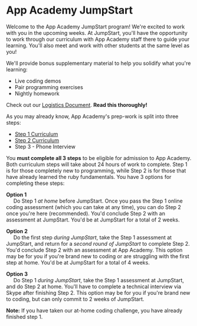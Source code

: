 # App Academy JumpStart

Welcome to the App Academy JumpStart program! We're excited to work with you in the upcoming weeks. At JumpStart, you'll have the opportunity to work through our curriculum with App Academy staff there to guide your learning. You'll also meet and work with other students at the same level as you!

We'll provide bonus supplementary material to help you solidify what you're learning:
  * Live coding demos
  * Pair programming exercises
  * Nightly homework

Check out our [Logistics Document][logistics]. **Read this thoroughly!**

As you may already know, App Academy's prep-work is split into three steps:
  * [Step 1 Curriculum][step-1]
  * [Step 2 Curriculum][step-2]
  * Step 3 - Phone Interview

You **must complete all 3 steps** to be eligible for admission to App Academy. Both curriculum steps will take about 24 hours of work to complete. Step 1 is for those completely new to programming, while Step 2 is for those that have already learned the ruby fundamentals. You have 3 options for completing these steps:

  **Option 1**
  <br />
  &nbsp;&nbsp;&nbsp;&nbsp;
  Do Step 1 *at home* before JumpStart. Once you pass the Step 1 online coding assessment (which you can take at any time), you can do Step 2 once you're here (recommended). You'd conclude Step 2 with an assessment at JumpStart. You'd be at JumpStart for a total of 2 weeks.

  **Option 2**
  <br />
  &nbsp;&nbsp;&nbsp;&nbsp;
  Do the first step *during JumpStart*, take the Step 1 assessment at JumpStart, and return for a *second round of JumpStart* to complete Step 2. You'd conclude Step 2 with an assessment at App Academy. This option may be for you if you're brand new to coding or are struggling with the first step at home. You'd be at JumpStart for a total of 4 weeks.

  **Option 3**
  <br />
  &nbsp;&nbsp;&nbsp;&nbsp;
  Do Step 1 *during JumpStart*, take the Step 1 assessment at JumpStart, and do Step 2 at home. You'll have to complete a technical interview via Skype after finishing Step 2. This option may be for you if you're brand new to coding, but can only commit to 2 weeks of JumpStart.

  **Note:** If you have taken our at-home coding challenge, you have already finished step 1.

[step-1]: https://app-academy.gitbooks.io/prep-step-1/content/
[step-2]: https://app-academy.gitbooks.io/prep-step-2/content/
[logistics]: ./logistics.html

